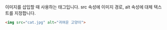 # <img>

이미지를 삽입할 때 사용하는 태그입니다. src 속성에 이미지 경로, alt 속성에 대체 텍스트를 지정합니다.

```html
<img src="cat.jpg" alt="귀여운 고양이">
```
